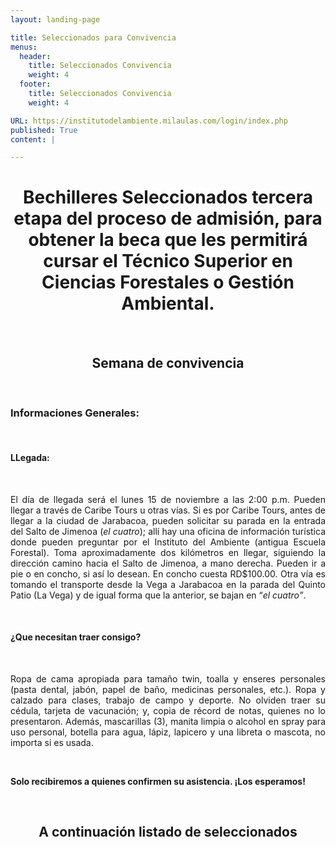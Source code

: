```yaml
---
layout: landing-page

title: Seleccionados para Convivencia
menus:
  header:
    title: Seleccionados Convivencia
    weight: 4
  footer:
    title: Seleccionados Convivencia 
    weight: 4

URL: https://institutodelambiente.milaulas.com/login/index.php
published: True
content: |

---
```

<h1 style="text-align: center;">Bechilleres Seleccionados tercera etapa del proceso de admisi&oacute;n, para obtener la beca que les permitir&aacute; cursar el T&eacute;cnico Superior en Ciencias Forestales o Gesti&oacute;n Ambiental.</h1>
<br> 
<h2 style="text-align: center;">Semana de convivencia</h2>
 <br> 
<h3>Informaciones Generales:</h3>
<br> 
<h4>LLegada:</h4>
<br> 
<p style="text-align: justify;">El d&iacute;a de llegada ser&aacute; el lunes 15 de noviembre a las 2:00 p.m. Pueden llegar a trav&eacute;s de Caribe Tours u otras v&iacute;as. Si es por Caribe Tours, antes de llegar a la ciudad de Jarabacoa, pueden solicitar su parada en la entrada del Salto de Jimenoa (<em>el cuatro</em>); all&iacute; hay una oficina de informaci&oacute;n tur&iacute;stica donde pueden preguntar por el Instituto del Ambiente (antigua Escuela Forestal). Toma aproximadamente dos kil&oacute;metros en llegar, siguiendo la direcci&oacute;n camino hacia el Salto de Jimenoa, a mano derecha. Pueden ir a pie o en concho, si as&iacute; lo desean. En concho cuesta RD$100.00. Otra v&iacute;a es tomando el transporte desde la Vega a Jarabacoa en la parada del Quinto Patio (La Vega) y de igual forma que la anterior, se bajan en &ldquo;<em>el cuatro&rdquo;</em>.</p>
<br> 
<h4 style="text-align: justify;">&iquest;Que necesitan traer consigo?</h4>
<br> 
<p style="text-align: justify;">Ropa de cama apropiada para tama&ntilde;o twin, toalla y enseres personales (pasta dental, jab&oacute;n, papel de ba&ntilde;o, medicinas personales, etc.). Ropa y calzado para clases, trabajo de campo y deporte. No olviden traer su c&eacute;dula, tarjeta de vacunaci&oacute;n; y, copia de r&eacute;cord de notas, quienes no lo presentaron. Adem&aacute;s, mascarillas (3), manita limpia o alcohol en spray para uso personal, botella para agua, l&aacute;piz, lapicero y una libreta o mascota, no importa si es usada.</p>
<br> 
<p style="text-align: justify;"><strong>Solo recibiremos a quienes confirmen su asistencia. &iexcl;Los esperamos!</strong></p>
<br> 
<h2 style="text-align: center;">A continuaci&oacute;n listado de seleccionados</h2>
<p></p>
<p></p>
